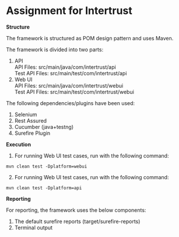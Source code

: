 # Assignment for Intertrust
**Structure**

The framework is structured as POM design pattern and uses Maven.

The framework is divided into two parts:
1. API
<br>API Files: src/main/java/com/intertrust/api
<br>Test API Files: src/main/test/com/intertrust/api
2. Web UI
   <br>API Files: src/main/java/com/intertrust/webui
   <br>Test API Files: src/main/test/com/intertrust/webui

The following dependencies/plugins have been used:
1. Selenium
2. Rest Assured
3. Cucumber (java+testng)
4. Surefire Plugin

**Execution**
1. For running Web UI test cases, run with the following command:
```
mvn clean test -Dplatform=webui
```
2. For running Web UI test cases, run with the following command:
```
mvn clean test -Dplatform=api
```

**Reporting**

For reporting, the framework uses the below components:
1. The default surefire reports (target/surefire-reports)
2. Terminal output
